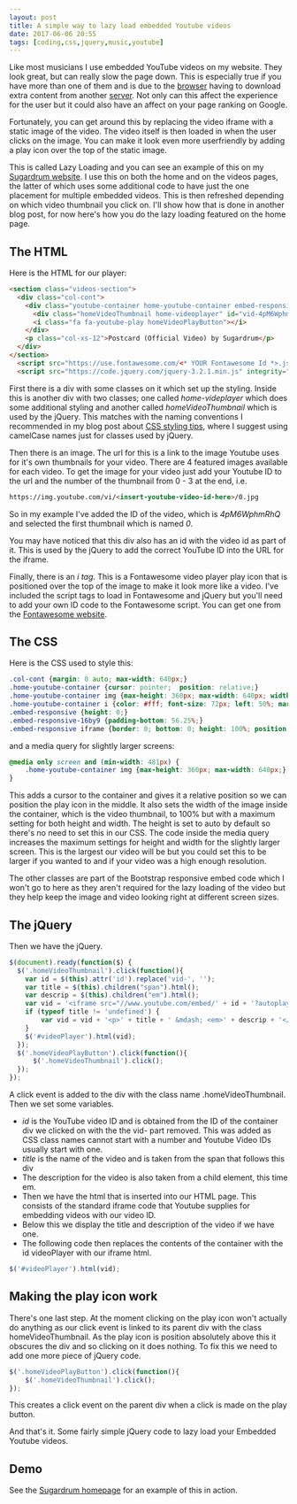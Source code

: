 ```yaml
---
layout: post
title: A simple way to lazy load embedded Youtube videos
date: 2017-06-06 20:55
tags: [coding,css,jquery,music,youtube]
---
```

Like most musicians I use embedded YouTube videos on my website. They look great, but can really slow the page down. This is especially true if you have more than one of them and is due to the [browser](/glossary/glossary_Web-Browser.html) having to download extra content from another [server](/glossary/glossary_Server.html). Not only can this affect the experience for the user but it could also have an affect on your page ranking on Google. 

Fortunately, you can get around this by replacing the video iframe with a static image of the video. The video itself is then loaded in when the user clicks on the image. You can make it look even more userfriendly by adding a play icon over the top of the static image.

This is called Lazy Loading and you can see an example of this on my [Sugardrum website](http://www.sugardrum.com/). I use this on both the home and on the videos pages, the latter of which uses some additional code to have just the one placement for multiple embedded videos. This is then refreshed depending on which video thumbnail you click on. I'll show how that is done in another blog post, for now here's how you do the lazy loading featured on the home page.

## The HTML
Here is the HTML for our player:

```html
<section class="videos-section">
  <div class="col-cont">
    <div class="youtube-container home-youtube-container embed-responsive embed-responsive-16by9 embed-responsive-item" id="videoPlayer">
      <div class="homeVideoThumbnail home-videoplayer" id="vid-4pM6WphmRhQ"><img src="//img.youtube.com/vi/4pM6WphmRhQ/0.jpg" /></div>
      <i class="fa fa-youtube-play homeVideoPlayButton"></i>  
    </div>
    <p class="col-xs-12">Postcard (Official Video) by Sugardrum</p>
  </div>
</section>
  <script src="https://use.fontawesome.com/<* YOUR Fontawesome Id *>.js"></script>
  <script src="https://code.jquery.com/jquery-3.2.1.min.js" integrity="sha256-hwg4gsxgFZhOsEEamdOYGBf13FyQuiTwlAQgxVSNgt4=" crossorigin="anonymous"></script>  
```

First there is a div with some classes on it which set up the styling. Inside this is another div with two classes; one called *home-videplayer* which does some additional styling and another called *homeVideoThumbnail* which is used by the jQuery. This matches with the naming conventions I recommended in my blog post about [CSS styling tips](/blog/2015/12/09/some-css-style-naming-and-layout-tips/), where I suggest using camelCase names just for classes used by jQuery.

Then there is an image. The url for this is a link to the image Youtube uses for it's own thumbnails for your video. There are 4 featured images available for each video. To get the image for your video just add your Youtube ID to the url and the number of the thumbnail from 0  - 3 at the end, i.e.

```html
https://img.youtube.com/vi/<insert-youtube-video-id-here>/0.jpg
```

So in my example I've added the ID of the video, which is *4pM6WphmRhQ* and selected the first thumbnail which is named *0*. 
 
You may have noticed that this div also has an id with the video id as part of it. This is used by the jQuery to add the correct YouTube ID into the URL for the iframe.

Finally, there is an *i tag*. This is a Fontawesome video player play icon that is positioned over the top of the image to make it look more like a video. I've included the script tags to load in Fontawesome and jQuery but you'll need to add your own ID code to the Fontawesome script. You can get one from the [Fontawesome website](http://fontawesome.io/get-started/).


## The CSS
Here is the CSS used to style this:

```css
.col-cont {margin: 0 auto; max-width: 640px;}
.home-youtube-container {cursor: pointer;  position: relative;}  
.home-youtube-container img {max-height: 360px; max-width: 640px; width: 100%;}
.home-youtube-container i {color: #fff; font-size: 72px; left: 50%; margin: -33px 0 0 -31px; position: absolute; text-shadow: 0 0 8px rgba(0, 0, 0, .5); top: 50%;}
.embed-responsive {height: 0;}
.embed-responsive-16by9 {padding-bottom: 56.25%;}
.embed-responsive iframe {border: 0; bottom: 0; height: 100%; position: absolute; left: 0; top: 0; width: 100%;}
```

and a media query for slightly larger screens:

```css
@media only screen and (min-width: 481px) {
	.home-youtube-container img {max-height: 360px; max-width: 640px;}
}
```

This adds a cursor to the container and gives it a relative position so we can position the play icon in the middle. It also sets the width of the image inside the container, which is the video thumbnail, to 100% but with a maximum setting for both height and width. The height is set to auto by default so there's no need to set this in our CSS. The code inside the media query increases the maximum settings for height and width for the slightly larger screen. This is the largest our video will be but you could set this to be larger if you wanted to and if your video was a high enough resolution.

The other classes are part of the Bootstrap responsive embed code which I won't go to here as they aren't required for the lazy loading of the video but they help keep the image and video looking right at different screen sizes. 

## The jQuery
Then we have the jQuery.

```javascript
$(document).ready(function($) {
  $('.homeVideoThumbnail').click(function(){
    var id = $(this).attr('id').replace('vid-', '');
    var title = $(this).children("span").html();
    var descrip = $(this).children("em").html();                       
    var vid = '<iframe src="//www.youtube.com/embed/' + id + '?autoplay=1" width="560" height="315" frameborder="0" allowfullscreen></iframe>';            
    if (typeof title != 'undefined') {
        var vid = vid + '<p>' + title + ' &mdash; <em>' + descrip + '</p>';
    }
    $('#videoPlayer').html(vid);    
  });
  $('.homeVideoPlayButton').click(function(){
      $('.homeVideoThumbnail').click();
  });  
});
```

A click event is added to the div with the class name .homeVideoThumbnail. Then we set some variables.
- *id* is the YouTube video ID and is obtained from the ID of the container div we clicked on with the the vid- part removed. This was added as CSS class names cannot start with a number and Youtube Video IDs usually start with one.
- *title* is the name of the video and is taken from the span that follows this div
- The description for the video is also taken from a child element, this time em.
- Then we have the html that is inserted into our HTML page. This consists of the standard iframe code that Youtube supplies for embedding videos with our video ID.
- Below this we display the title and description of the video if we have one.
- The following code then replaces the contents of the container with the id videoPlayer with our iframe html.

```javascript
$('#videoPlayer').html(vid);
```

## Making the play icon work
There's one last step. At the moment clicking on the play icon won't actually do anything as our click event is linked to its parent div with the class homeVideoThumbnail. As the play icon is position absolutely above this it obscures the div and so clicking on it does nothing. To fix this we need to add one more piece of jQuery code.

```javascript
$('.homeVideoPlayButton').click(function(){
    $('.homeVideoThumbnail').click();
});
```
   
This creates a click event on the parent div when a click is made on the play button.

And that's it. Some fairly simple jQuery code to lazy load your Embedded Youtube videos.

## Demo
See the [Sugardrum homepage](http://sugardrum.com/) for an example of this in action.

		
